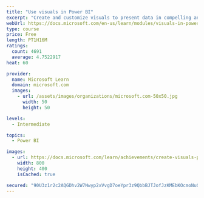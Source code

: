 ```yaml
---
title: "Use visuals in Power BI"
excerpt: "Create and customize visuals to present data in compelling and insightful ways."
webUrl: https://docs.microsoft.com/en-us/learn/modules/visuals-in-power-bi/
type: course
price: Free
length: PT1H16M
ratings:
  count: 4691
  average: 4.7522917
heat: 60

provider:
  name: Microsoft Learn
  domain: microsoft.com
  images:
    - url: /assets/images/organizations/microsoft.com-50x50.jpg
      width: 50
      height: 50

levels:
  - Intermediate

topics:
  - Power BI

images:
  - url: https://docs.microsoft.com/learn/achievements/create-visuals-power-bi-desktop-social.png
    width: 800
    height: 400
    isCached: true

secured: "90U3z1r2c2AQGDhv2W7Nwyp2xVvgD7oeYpr3z9QbbBJTJofJzKMEbKOcmoNuGcgebKDDps7zTVUx4PoPa4CtwFyW780bRfOYD8d/veXH5yAtRnhV2W2E0URPk2bx4NvqLnegXtOzi/0vu5JR9li+YGftL2z5MSZKRBassj/X0IqSTXu8IQsVPAeTQgSnq2bNtjMh8hJl61afHqu7zMZb1yNOwuJmYbKdjr+gSyt5YU/UymmrPjEkK82up6fzp+WVY8QMMrt6pcmDA9iUSn4PB7T/v+GRtGL+wMR40+HUB7rRdCT/FJZrN/Gln+PRhg9sYp3jEg/5WUOupb18ZRWSj6+4ooC4zYWc+lTuYo3ZHZJ+lTkreJCOtn/4FPbdQ8ff5zjyC7M/nNNeyofh2U0maCBwXDm2YxATw9NKbe5/zL0=;EG1JTviVEmvYmbX/IVLwNw=="
---
```



